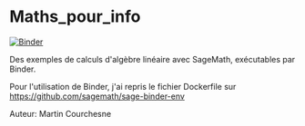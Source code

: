 # Maths_pour_info

[![Binder](https://mybinder.org/badge_logo.svg)](https://mybinder.org/v2/gh/courchesne/Algebre-Lineaire/master)
 
 Des exemples de calculs d'algèbre linéaire avec SageMath, exécutables par Binder. 
 
 Pour l'utilisation de Binder, j'ai repris le fichier Dockerfile sur https://github.com/sagemath/sage-binder-env
 
 Auteur: Martin Courchesne
